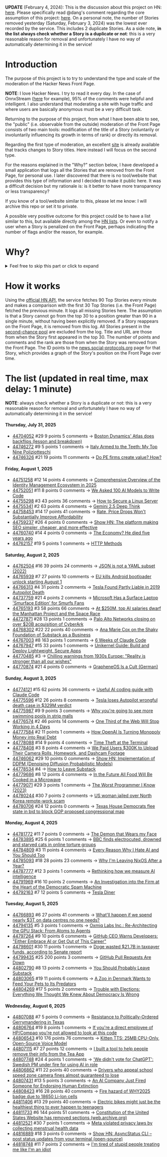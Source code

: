 **UPDATE** (February 4, 2024): This is the discussion about this project on HN: [here](https://news.ycombinator.com/item?id=39230513). Please specifically read @dang's comment regarding the core assumption of this project: [here](https://news.ycombinator.com/item?id=39231537). On a personal note, the number of Stories removed yesterday (Saturday, February 3, 2024) was the lowest ever recorded by the service. This includes 2 duplicate Stories. As a side note, **in the list always check whether a Story is a duplicate or not**: this is a very reasonable reason for removal and unfortunately I have no way of automatically determining it in the service!

# Introduction

The purpose of this project is to try to understand the type and scale of the moderation of the Hacker News Front Page.

**NOTE**: I love Hacker News. I try to read it every day. In the case of OnnxStream ([here](https://news.ycombinator.com/item?id=37752632) for example), 95% of the comments were helpful and intelligent. I also understand that moderating a site with huge traffic and where users are basically anonymous must be a very difficult task.

Returning to the purpose of this project, from what I have been able to see, the "public" (i.e. observable from the outside) moderation of the Front Page consists of two main tools: modification of the title of a Story (voluntarily or involuntarily influencing its growth in terms of rank) or directly its removal.

Regarding the first type of moderation, an excellent [site](https://hackernewstitles.netlify.app/) is already available that tracks changes to Story titles. Here instead I will focus on the second type.

For the reasons explained in the "Why?" section below, I have developed a small application that logs all the Stories that are removed from the Front Page, for personal use. I later discovered that there is no tool/website that provides this type of information and I decided to make it public here. It was a difficult decision but my rationale is: is it better to have more transparency or less transparency?

If you know of a tool/website similar to this, please let me know: I will archive this repo or set it to private.

A possible very positive outcome for this project could be to have a list similar to this, but available directly among the [HN lists](https://news.ycombinator.com/lists). Or even to notify a user when a Story is penalized on the Front Page, perhaps indicating the number of flags and/or the reason, for example.

# Why?

<details>
<summary>Feel free to skip this part or click to expand</summary>

A friend of mine posted two Stories on Hacker News related to OnnxStream (31 days apart), the first related to SDXL Turbo support and the second related to TinyLlama and Mistral 7B support.

In the case of the [first](https://news.ycombinator.com/item?id=38646969), the Story was among the first on the Front Page, until its title was changed from "Stable Diffusion Turbo on a Raspberry Pi Zero 2 generates an image in 29 minutes" to "OnnxStream: Stable Diffusion XL 1.0 Base on a Raspberry Pi Zero 2". This effectively "killed" the Story. One user pointed out that the new title didn't reflect the spirit of the Story (thanks @practice9).

In the case of the [second](https://news.ycombinator.com/item?id=38991145), the Story was in third place on the Front Page, less than an hour after the submission. In this case it was simply removed from the Front Page.

Having discovered this, perplexed, I sent an email to the moderator. @dang, who was very kind and quick in his response, explained to me that the Story had been flagged by users even without being explicitly [flagged], and that he could therefore only hypothesize the causes of the flag. His hypothesis was that (some?) users might be fed up with news related to LLMs.

While I have no reason to doubt Daniel's good faith, it's hard to believe that HN users would be tired of LLM-related news.

So I decided to develop a small console application to determine the frequency of this phenomenon (actually I was also motivated by the prospect of writing some C# code, after more than 2 years of complete abstinence). I subsequently discovered that there were no tools/websites that monitored this specific phenomenon and I therefore decided to make it public here.

</details>

# How it works

Using the [official HN API](https://github.com/HackerNews/API), the service fetches 90 Top Stories every minute and makes a comparison with the first 30 Top Stories (i.e. the Front Page) fetched the previous minute. It logs all missing Stories here. The assumption is that a Story cannot go from the top 30 to a position greater than 90 in a single minute, without having been explicitly removed. If a Story reappears on the Front Page, it is removed from this log. All Stories present in the [second-chance pool](https://news.ycombinator.com/pool) are excluded from the log. Title and URL are those from when the Story first appeared in the top 30. The number of points and comments and the rank are those from when the Story was removed from the Front Page. The ID points to the [news.social-protocols.org](https://news.social-protocols.org) page for that Story, which provides a graph of the Story's position on the Front Page over time.

# The list (updated in real time, max delay: 1 minute)

**NOTE**: always check whether a Story is a duplicate or not: this is a very reasonable reason for removal and unfortunately I have no way of automatically determining it in the service!

#### **Thursday, July 31, 2025**
<!-- HN:44704052:start -->
* [44704052](https://news.social-protocols.org/stats?id=44704052) #29 9 points 5 comments -> [Boston Dynamics' Atlas does backflips (lesson and breakdown)](https://app.vidyaarthi.ai/ai-tutor?session_id=2YBSyF3WNzMNn_80jygEp&action=replay&shared=true)<!-- HN:44704052:end --><!-- HN:44746272:start -->
* [44746272](https://news.social-protocols.org/stats?id=44746272) #9 5 points 1 comments -> [Italy Armed to the Teeth: My Top Nine Poliziotteschi](https://multiglom.com/2020/04/12/italy-armed-to-the-teeth-my-top-ten-poliziotteschi/)<!-- HN:44746272:end --><!-- HN:44746326:start -->
* [44746326](https://news.social-protocols.org/stats?id=44746326) #21 19 points 11 comments -> [Do PE firms create value? How?](https://www.gain.pro/insight-reports/value-creation)<!-- HN:44746326:end -->
#### **Friday, August 1, 2025**
<!-- HN:44751258:start -->
* [44751258](https://news.social-protocols.org/stats?id=44751258) #12 14 points 4 comments -> [Comprehensive Overview of the Identity Management Ecosystem in 2025](https://guptadeepak.com/understanding-the-complete-identity-management-ecosystem/)<!-- HN:44751258:end --><!-- HN:44752051:start -->
* [44752051](https://news.social-protocols.org/stats?id=44752051) #11 8 points 0 comments -> [We Asked 100 AI Models to Write Code](https://www.veracode.com/blog/genai-code-security-report/)<!-- HN:44752051:end --><!-- HN:44755298:start -->
* [44755298](https://news.social-protocols.org/stats?id=44755298) #3 43 points 36 comments -> [How to Secure a Linux Server](https://github.com/imthenachoman/How-To-Secure-A-Linux-Server)<!-- HN:44755298:end --><!-- HN:44755341:start -->
* [44755341](https://news.social-protocols.org/stats?id=44755341) #2 63 points 4 comments -> [Gemini 2.5 Deep Think](https://twitter.com/GoogleDeepMind/status/1951239132950204439)<!-- HN:44755341:end --><!-- HN:44758453:start -->
* [44758453](https://news.social-protocols.org/stats?id=44758453) #14 17 points 41 comments -> [Rate, Price Drops Won't Substantially Improve Affordability](https://www.zillow.com/research/rate-drops-35389/)<!-- HN:44758453:end --><!-- HN:44759237:start -->
* [44759237](https://news.social-protocols.org/stats?id=44759237) #26 4 points 0 comments -> [Show HN: The platform making SEO simpler, cheaper, and more effective](https://idiotproofseo.com/)<!-- HN:44759237:end --><!-- HN:44760740:start -->
* [44760740](https://news.social-protocols.org/stats?id=44760740) #14 4 points 0 comments -> [The Economy? He died five years ago](https://daverupert.com/2025/08/the-economy-he-died-five-years-ago/)<!-- HN:44760740:end --><!-- HN:44762157:start -->
* [44762157](https://news.social-protocols.org/stats?id=44762157) #19 5 points 1 comments -> [HTTP Methods](https://developer.mozilla.org/en-US/docs/Web/HTTP/Reference/Methods)<!-- HN:44762157:end -->
#### **Saturday, August 2, 2025**
<!-- HN:44762504:start -->
* [44762504](https://news.social-protocols.org/stats?id=44762504) #16 39 points 24 comments -> [JSON is not a YAML subset (2022)](https://john-millikin.com/json-is-not-a-yaml-subset)<!-- HN:44762504:end --><!-- HN:44765939:start -->
* [44765939](https://news.social-protocols.org/stats?id=44765939) #7 27 points 10 comments -> [EU kills Android bootloader unlock starting August 1](https://xiaomitime.com/eu-kills-android-bootloader-unlock-starting-august-1-59449/)<!-- HN:44765939:end --><!-- HN:44766313:start -->
* [44766313](https://news.social-protocols.org/stats?id=44766313) #4 31 points 2 comments -> [Tesla Found Partly Liable in 2019 Autopilot Death](https://www.wired.com/story/tesla-liable-2019-autopilot-crash-death/)<!-- HN:44766313:end --><!-- HN:44737759:start -->
* [44737759](https://news.social-protocols.org/stats?id=44737759) #21 4 points 2 comments -> [Microsoft Has a Surface Laptop 'Smurface Edition' for Smurfs Fans](https://www.theverge.com/news/715741/microsoft-surface-laptop-smurface-edition)<!-- HN:44737759:end --><!-- HN:44765193:start -->
* [44765193](https://news.social-protocols.org/stats?id=44765193) #3 58 points 66 comments -> [At $250M, top AI salaries dwarf the Manhattan Project and the Space Race](https://arstechnica.com/ai/2025/08/at-250-million-top-ai-salaries-dwarf-those-of-the-manhattan-project-and-the-space-race/)<!-- HN:44765193:end --><!-- HN:44727871:start -->
* [44727871](https://news.social-protocols.org/stats?id=44727871) #28 13 points 1 comments -> [Palo Alto Networks closing on over $20B acquisition of CyberArk](https://www.calcalistech.com/ctechnews/article/hksugkiwxe)<!-- HN:44727871:end --><!-- HN:44768302:start -->
* [44768302](https://news.social-protocols.org/stats?id=44768302) #22 22 points 40 comments -> [Ana Marie Cox on the Shaky Foundation of Substack as a Business](https://newsletter.anamariecox.com/archive/substack-did-not-see-that-coming/)<!-- HN:44768302:end --><!-- HN:44767003:start -->
* [44767003](https://news.social-protocols.org/stats?id=44767003) #8 163 points 1 comments -> [6 Weeks of Claude Code](https://blog.puzzmo.com/posts/2025/07/30/six-weeks-of-claude-code/)<!-- HN:44767003:end --><!-- HN:44767947:start -->
* [44767947](https://news.social-protocols.org/stats?id=44767947) #15 33 points 1 comments -> [Unikernel Guide: Build and Deploy Lightweight, Secure Apps](https://tallysolutions.com/technology/introduction-to-unikernel-2/)<!-- HN:44767947:end --><!-- HN:44770485:start -->
* [44770485](https://news.social-protocols.org/stats?id=44770485) #3 -> [Chilling warnings from 1930s Europe: "Reality is stronger than all our wishes"](https://www.doomsdayscenario.co/p/fleeing-one-step-ahead-of-fascism-fbcf5ac4661dca77)<!-- HN:44770485:end --><!-- HN:44770874:start -->
* [44770874](https://news.social-protocols.org/stats?id=44770874) #21 4 points 0 comments -> [GrapheneOS Is a Cult (German)](https://www.onli-blogging.de/2546/GrapheneOS-ist-ein-gefaehrlicher-Kult.html)<!-- HN:44770874:end -->
#### **Sunday, August 3, 2025**
<!-- HN:44774121:start -->
* [44774121](https://news.social-protocols.org/stats?id=44774121) #15 62 points 36 comments -> [Useful AI coding guide with Claude Code](https://www.sabrina.dev/p/ultimate-ai-coding-guide-claude-code)<!-- HN:44774121:end --><!-- HN:44775596:start -->
* [44775596](https://news.social-protocols.org/stats?id=44775596) #12 26 points 8 comments -> [Tesla loses Autopilot wrongful death case in $329M verdict](https://arstechnica.com/cars/2025/08/tesla-loses-autopilot-wrongful-death-case-in-329-million-verdict/)<!-- HN:44775596:end --><!-- HN:44775987:start -->
* [44775987](https://news.social-protocols.org/stats?id=44775987) #9 9 points 3 comments -> [Why you're going to see more swimming pools in strip malls](https://thehustle.co/originals/why-youre-going-to-see-a-lot-more-swimming-pools-in-strip-malls)<!-- HN:44775987:end --><!-- HN:44776574:start -->
* [44776574](https://news.social-protocols.org/stats?id=44776574) #2 46 points 14 comments -> [One Third of the Web Will Stop Working in 4 Days](https://lowendbox.com/blog/one-third-of-the-web-will-stop-working-in-4-days-massive-scale-cdn-compromise-starts-wednesday/)<!-- HN:44776574:end --><!-- HN:44777584:start -->
* [44777584](https://news.social-protocols.org/stats?id=44777584) #2 11 points 1 comments -> [How OpenAI Is Turning Monopoly Money into Real Debt](https://saturn.land/monopoly-money.html)<!-- HN:44777584:end --><!-- HN:44778088:start -->
* [44778088](https://news.social-protocols.org/stats?id=44778088) #14 9 points 4 comments -> [Time Theft at the Terminal](https://marginalrevolution.com/marginalrevolution/2025/08/time-theft-at-the-terminal.html)<!-- HN:44778088:end --><!-- HN:44778408:start -->
* [44778408](https://news.social-protocols.org/stats?id=44778408) #3 8 points 4 comments -> [We Paid Users $300K to Upload Their Camera Rolls, Homework, and Dashcam Footage](https://www.kled.ai/)<!-- HN:44778408:end --><!-- HN:44746062:start -->
* [44746062](https://news.social-protocols.org/stats?id=44746062) #29 10 points 0 comments -> [Show HN: Implementation of DDPM (Denoising Diffusion Probabilistic Models)](https://github.com/alenMangattu/DDPM-Denoising-Diffusion-Probabilistic-Models)<!-- HN:44746062:end --><!-- HN:44778534:start -->
* [44778534](https://news.social-protocols.org/stats?id=44778534) #4 -> [How to Leave Substack](https://leavesubstack.com/)<!-- HN:44778534:end --><!-- HN:44779686:start -->
* [44779686](https://news.social-protocols.org/stats?id=44779686) #8 12 points 4 comments -> [In the Future All Food Will Be Cooked in a Microwave](https://www.colincornaby.me/2025/08/in-the-future-all-food-will-be-cooked-in-a-microwave-and-if-you-cant-deal-with-that-then-you-need-to-get-out-of-the-kitchen/)<!-- HN:44779686:end --><!-- HN:44779071:start -->
* [44779071](https://news.social-protocols.org/stats?id=44779071) #29 3 points 1 comments -> [The Worst Programmer I Know (2023)](https://dannorth.net/blog/the-worst-programmer/)<!-- HN:44779071:end --><!-- HN:44780244:start -->
* [44780244](https://news.social-protocols.org/stats?id=44780244) #30 7 points 2 comments -> [US woman jailed over North Korea remote-work scam](https://www.theguardian.com/us-news/2025/aug/03/ninety-laptops-millions-of-dollars-us-woman-jailed-for-role-in-north-korea-remote-work-scam)<!-- HN:44780244:end --><!-- HN:44780706:start -->
* [44780706](https://news.social-protocols.org/stats?id=44780706) #24 12 points 0 comments -> [Texas House Democrats flee state in bid to block GOP proposed congressional map](https://www.texastribune.org/2025/08/03/texas-democrats-quorum-break-redistricting-map/)<!-- HN:44780706:end -->
#### **Monday, August 4, 2025**
<!-- HN:44781772:start -->
* [44781772](https://news.social-protocols.org/stats?id=44781772) #11 7 points 0 comments -> [The Demon that Wears my Face](https://mirawelner.com/posts/demon.html)<!-- HN:44781772:end --><!-- HN:44783895:start -->
* [44783895](https://news.social-protocols.org/stats?id=44783895) #25 6 points 1 comments -> [BBC finds electrocuted, drowned and starved cats in online torture groups](https://www.bbc.com/news/articles/c5yp9w5kyw7o)<!-- HN:44783895:end --><!-- HN:44784809:start -->
* [44784809](https://news.social-protocols.org/stats?id=44784809) #3 11 points 4 comments -> [Every Reason Why I Hate AI and You Should Too](https://malwaretech.com/2025/08/every-reason-why-i-hate-ai.html)<!-- HN:44784809:end --><!-- HN:44785093:start -->
* [44785093](https://news.social-protocols.org/stats?id=44785093) #18 28 points 23 comments -> [Why I'm Leaving NixOS After a Year?](https://www.rugu.dev/en/blog/leaving-nixos/)<!-- HN:44785093:end --><!-- HN:44787777:start -->
* [44787777](https://news.social-protocols.org/stats?id=44787777) #12 3 points 1 comments -> [Rethinking how we measure AI intelligence](https://blog.google/technology/ai/kaggle-game-arena/)<!-- HN:44787777:end --><!-- HN:44791969:start -->
* [44791969](https://news.social-protocols.org/stats?id=44791969) #16 10 points 2 comments -> [An Investigation into the Firm at the Heart of the Democratic Spam Machine](https://data4democracy.substack.com/p/the-mothership-vortex-an-investigation)<!-- HN:44791969:end --><!-- HN:44792163:start -->
* [44792163](https://news.social-protocols.org/stats?id=44792163) #7 12 points 5 comments -> [Tesla Diner](https://www.tesla.com/tesla-diner)<!-- HN:44792163:end -->
#### **Tuesday, August 5, 2025**
<!-- HN:44766893:start -->
* [44766893](https://news.social-protocols.org/stats?id=44766893) #6 27 points 41 comments -> [What'll happen if we spend nearly $3T on data centres no one needs?](https://www.ft.com/content/7052c560-4f31-4f45-bed0-cbc84453b3ce)<!-- HN:44766893:end --><!-- HN:44794135:start -->
* [44794135](https://news.social-protocols.org/stats?id=44794135) #5 3 points 1 comments -> [Oxmiq Labs Inc.: Re-Architecting the GPU Stack: From Atoms to Agents](https://oxmiq.ai/press)<!-- HN:44794135:end --><!-- HN:44797264:start -->
* [44797264](https://news.social-protocols.org/stats?id=44797264) #9 10 points 6 comments -> [GitHub CEO Warns Developers: "Either Embrace AI or Get Out of This Career"](https://www.finalroundai.com/blog/github-ceo-thomas-dohmke-warns-developers-embrace-ai-or-quit)<!-- HN:44797264:end --><!-- HN:44798601:start -->
* [44798601](https://news.social-protocols.org/stats?id=44798601) #30 11 points 1 comments -> [Doge wasted $21.7B in taxpayer funds, according to Senate report](https://www.msnbc.com/top-stories/latest/doge-federal-employees-reductions-in-force-rif-rcna222536)<!-- HN:44798601:end --><!-- HN:44799435:start -->
* [44799435](https://news.social-protocols.org/stats?id=44799435) #25 200 points 3 comments -> [GitHub Pull Requests Are Down](https://github.com/github/site-policy/pull/582)<!-- HN:44799435:end --><!-- HN:44802790:start -->
* [44802790](https://news.social-protocols.org/stats?id=44802790) #8 13 points 2 comments -> [You Should Probably Leave Substack](https://leavesubstack.com/)<!-- HN:44802790:end --><!-- HN:44803065:start -->
* [44803065](https://news.social-protocols.org/stats?id=44803065) #19 11 points 6 comments -> [A Zoo in Denmark Wants to Feed Your Pets to Its Predators](https://www.nytimes.com/2025/08/04/science/zoos-denmark-food-pets.html)<!-- HN:44803065:end --><!-- HN:44804269:start -->
* [44804269](https://news.social-protocols.org/stats?id=44804269) #17 5 points 2 comments -> [Trouble with Elections: Everything We Thought We Knew About Democracy Is Wrong](https://democracycreative.substack.com/p/the-trouble-with-elections)<!-- HN:44804269:end -->
#### **Wednesday, August 6, 2025**
<!-- HN:44807088:start -->
* [44807088](https://news.social-protocols.org/stats?id=44807088) #7 5 points 0 comments -> [Resistance to Politically-Ordered Gerrymandering in Texas](https://riggedredistricting.com)<!-- HN:44807088:end --><!-- HN:44806764:start -->
* [44806764](https://news.social-protocols.org/stats?id=44806764) #19 8 points 1 comments -> [If you're a direct employee of HP/Compaq you're not allowed to look at this code](https://www.ukcert.org.uk/repository/exploits/NETSYS_COM%20-%20The%20Intelligent%20Hacker%27s%20Choice%20-%20http--www_netsys_com-library-alerts-2002-08-05-dxchpwd.txt)<!-- HN:44806764:end --><!-- HN:44806543:start -->
* [44806543](https://news.social-protocols.org/stats?id=44806543) #10 176 points 76 comments -> [Kitten TTS: 25MB CPU-Only, Open-Source Voice Model](https://algogist.com/kitten-tts-the-25mb-ai-voice-model-thats-about-to-change-everything-runs-on-a-potato/)<!-- HN:44806543:end --><!-- HN:44807115:start -->
* [44807115](https://news.social-protocols.org/stats?id=44807115) #7 27 points 12 comments -> [I built a tool to help people remove their info from the Tea App](https://www.suetea.com/)<!-- HN:44807115:end --><!-- HN:44807748:start -->
* [44807748](https://news.social-protocols.org/stats?id=44807748) #24 4 points 1 comments -> ['We didn't vote for ChatGPT': Swedish PM under fire for using AI in role](https://www.theguardian.com/technology/2025/aug/05/chat-gpt-swedish-pm-ulf-kristersson-under-fire-for-using-ai-in-role)<!-- HN:44807748:end --><!-- HN:44806862:start -->
* [44806862](https://news.social-protocols.org/stats?id=44806862) #11 22 points 40 comments -> [Drivers who appeal school speed zone camera fines almost guaranteed to lose](https://www.abcactionnews.com/news/state/theres-no-point-in-fighting-drivers-who-appeal-school-speed-zone-camera-fines-almost-guaranteed-to-lose)<!-- HN:44806862:end --><!-- HN:44807431:start -->
* [44807431](https://news.social-protocols.org/stats?id=44807431) #13 5 points 3 comments -> [An AI Company Just Fired Someone for Endorsing Human Extinction](https://www.realtimetechpocalypse.com/p/did-an-ai-company-just-fire-someone)<!-- HN:44807431:end --><!-- HN:44808423:start -->
* [44808423](https://news.social-protocols.org/stats?id=44808423) #16 28 points 40 comments -> [Fire hazard of WHY2025 badge due to 18650 Li-Ion cells](https://wiki.why2025.org/Badge/Fire_hazard)<!-- HN:44808423:end --><!-- HN:44811406:start -->
* [44811406](https://news.social-protocols.org/stats?id=44811406) #13 29 points 40 comments -> [Electric bikes might just be the healthiest thing to ever happen to teenagers](https://electrek.co/2025/08/05/electric-bikes-might-just-be-the-healthiest-thing-to-ever-happen-to-teenagers/)<!-- HN:44811406:end --><!-- HN:44811733:start -->
* [44811733](https://news.social-protocols.org/stats?id=44811733) #6 144 points 51 comments -> [Constitution of the United States Website has removed sections (web.archive.org)](https://old.reddit.com/r/law/comments/1mj3ttx/constitution_of_the_united_states_website_has/)<!-- HN:44811733:end --><!-- HN:44812521:start -->
* [44812521](https://news.social-protocols.org/stats?id=44812521) #30 7 points 1 comments -> [Meta violated privacy laws by collecting menstrual health data](https://techcrunch.com/2025/08/05/jury-rules-meta-violated-california-privacy-laws-by-collecting-menstrual-health-data-from-flo/)<!-- HN:44812521:end --><!-- HN:44816889:start -->
* [44816889](https://news.social-protocols.org/stats?id=44816889) #18 3 points 0 comments -> [Show HN: AsyncStatus CLI – post status updates from your terminal (open-source)](https://github.com/AsyncStatus/asyncstatus/tree/main/apps/cli)<!-- HN:44816889:end --><!-- HN:44818748:start -->
* [44818748](https://news.social-protocols.org/stats?id=44818748) #11 7 points 2 comments -> [I'm tired of stupid people treating me like I'm an idiot](https://whatwelost.substack.com/p/im-tired-of-stupid-people-treating)<!-- HN:44818748:end -->